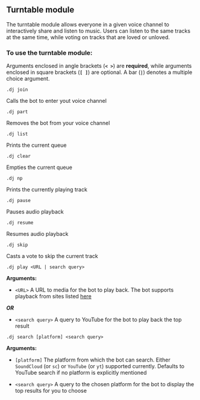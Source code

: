 ## Turntable module

The turntable module allows everyone in a given voice channel to interactively share and listen to music. Users can listen to the same tracks at the same time, while voting on tracks that are loved or unloved.

### To use the turntable module:

Arguments enclosed in angle brackets (**`< >`**) are **required**, while arguments enclosed in square brackets (**`[ ]`**) are optional. A bar (**`|`**) denotes a multiple choice argument.

```
.dj join
```

Calls the bot to enter yout voice channel

```
.dj part
```

Removes the bot from your voice channel

```
.dj list
```

Prints the current queue

```
.dj clear
```

Empties the current queue

```
.dj np
```

Prints the currently playing track

```
.dj pause
```

Pauses audio playback

```
.dj resume
```

Resumes audio playback

```
.dj skip
```

Casts a vote to skip the current track

```
.dj play <URL | search query>
```

**Arguments:**

* `<URL>` A URL to media for the bot to play back. The bot supports playback from sites listed [here](http://rg3.github.io/youtube-dl/supportedsites.html)

***OR***

* `<search query>` A query to YouTube for the bot to play back the top result

```
.dj search [platform] <search query>
```

**Arguments:**

* `[platform]` The platform from which the bot can search. Either `SoundCloud` (or `sc`) or `YouTube` (or `yt`) supported currently. Defaults to YouTube search if no platform is explicitly mentioned

* `<search query>` A query to the chosen platform for the bot to display the top results for you to choose